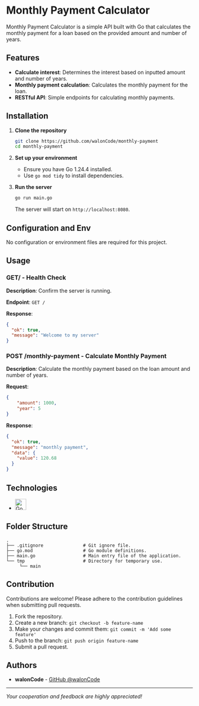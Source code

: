 # Monthly Payment Calculator

Monthly Payment Calculator is a simple API built with Go that calculates the monthly payment for a loan based on the provided amount and number of years.

## Features

- **Calculate interest**: Determines the interest based on inputted amount and number of years.
- **Monthly payment calculation**: Calculates the monthly payment for the loan.
- **RESTful API**: Simple endpoints for calculating monthly payments.

## Installation

1. **Clone the repository**
    ```sh
    git clone https://github.com/walonCode/monthly-payment
    cd monthly-payment
    ```

2. **Set up your environment**
    - Ensure you have Go 1.24.4 installed.
    - Use `go mod tidy` to install dependencies.

3. **Run the server**
    ```sh
    go run main.go
    ```
    The server will start on `http://localhost:8080`.

## Configuration and Env

No configuration or environment files are required for this project.

## Usage

### **GET/** - Health Check

**Description**: Confirm the server is running.

**Endpoint**: `GET /`

**Response**:
   ```json
   {
     "ok": true,
     "message": "Welcome to my server"
   }
   ```

### **POST /monthly-payment** - Calculate Monthly Payment

**Description**: Calculate the monthly payment based on the loan amount and number of years.

**Request**:
```json
{
    "amount": 1000,
    "year": 5
}
```

**Response**:
   ```json
   {
     "ok": true,
     "message": "monthly payment",
     "data": {
       "value": 120.68
     }
   }
   ```

## Technologies

- <img src="https://golang.org/doc/gopher/frontpage.png" width="30" height="30" alt="Go">

## Folder Structure

```
.
├── .gitignore               # Git ignore file.
├── go.mod                   # Go module definitions.
├── main.go                  # Main entry file of the application.
└── tmp                      # Directory for temporary use.
     └── main
```

## Contribution

Contributions are welcome! Please adhere to the contribution guidelines when submitting pull requests.

1. Fork the repository.
2. Create a new branch: `git checkout -b feature-name`
3. Make your changes and commit them: `git commit -m 'Add some feature'`
4. Push to the branch: `git push origin feature-name`
5. Submit a pull request.

## Authors

- **walonCode** - [GitHub @walonCode](https://github.com/walonCode)

---

*Your cooperation and feedback are highly appreciated!*